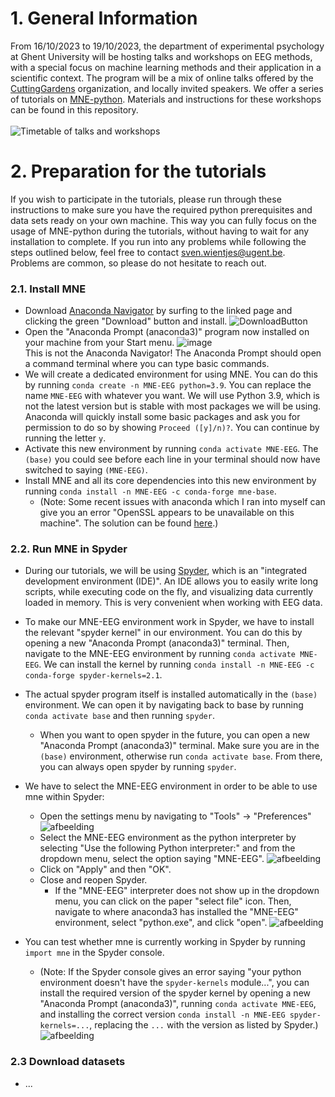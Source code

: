 # 1. General Information
From 16/10/2023 to 19/10/2023, the department of experimental psychology at Ghent University will be hosting talks and workshops on EEG methods, with a special focus on machine learning methods and their application in a scientific context. The program will be a mix of online talks offered by the [CuttingGardens](https://cuttinggardens2023.org/) organization, and locally invited speakers. We offer a series of tutorials on [MNE-python](https://mne.tools/stable/index.html). Materials and instructions for these workshops can be found in this repository.</br> 
</br> 
![Timetable of talks and workshops](https://cuttinggardens2023.org/wp-content/uploads/2023/09/Ghent-timetable-3.png)

# 2. Preparation for the tutorials
If you wish to participate in the tutorials, please run through these instructions to make sure you have the required python prerequisites and data sets ready on your own machine. This way you can fully focus on the usage of MNE-python during the tutorials, without having to wait for any installation to complete. If you run into any problems while following the steps outlined below, feel free to contact sven.wientjes@ugent.be. Problems are common, so please do not hesitate to reach out.

### 2.1. Install MNE
- Download [Anaconda Navigator](https://www.anaconda.com/download) by surfing to the linked page and clicking the green "Download" button and install. ![DownloadButton](https://github.com/eeg-ugent/Ghent_CuttingGardens2023/assets/36112808/af304350-d4ea-47a2-9e0f-456617e67c92)
- Open the "Anaconda Prompt (anaconda3)" program now installed on your machine from your Start menu. 
![image](https://github.com/eeg-ugent/Ghent_CuttingGardens2023/assets/43963848/2af2b920-d71e-46ad-a119-f7a2730f14a6) </br>
This is not the Anaconda Navigator! The Anaconda Prompt should open a command terminal where you can type basic commands.
- We will create a dedicated environment for using MNE. You can do this by running `conda create -n MNE-EEG python=3.9`. You can replace the name `MNE-EEG` with whatever you want. We will use Python 3.9, which is not the latest version but is stable with most packages we will be using. Anaconda will quickly install some basic packages and ask you for permission to do so by showing `Proceed ([y]/n)?`. You can continue by running the letter `y`.
- Activate this new environment by running `conda activate MNE-EEG`. The `(base)` you could see before each line in your terminal should now have switched to saying `(MNE-EEG)`. 
- Install MNE and all its core dependencies into this new environment by running `conda install -n MNE-EEG -c conda-forge mne-base`.
  - (Note: Some recent issues with anaconda which I ran into myself can give you an error "OpenSSL appears to be unavailable on this machine". The solution can be found [here](https://github.com/conda/conda/issues/11795#issuecomment-1680167888).)

### 2.2. Run MNE in Spyder
- During our tutorials, we will be using [Spyder](https://www.spyder-ide.org/), which is an "integrated development environment (IDE)". An IDE allows you to easily write long scripts, while executing code on the fly, and visualizing data currently loaded in memory. This is very convenient when working with EEG data.
- To make our MNE-EEG environment work in Spyder, we have to install the relevant "spyder kernel" in our environment. You can do this by opening a new "Anaconda Prompt (anaconda3)" terminal. Then, navigate to the MNE-EEG environment by running `conda activate MNE-EEG`. We can install the kernel by running `conda install -n MNE-EEG -c conda-forge spyder-kernels=2.1`.
- The actual spyder program itself is installed automatically in the `(base)` environment. We can open it by navigating back to base by running `conda activate base` and then running `spyder`.
  - When you want to open spyder in the future, you can open a new "Anaconda Prompt (anaconda3)" terminal. Make sure you are in the `(base)` environment, otherwise run `conda activate base`. From there, you can always open spyder by running `spyder`.
- We have to select the MNE-EEG environment in order to be able to use mne within Spyder:
  - Open the settings menu by navigating to "Tools" -> "Preferences" ![afbeelding](https://github.com/eeg-ugent/Ghent_CuttingGardens2023/assets/36112808/1a9926f3-9b9b-4ced-a783-463d14b91519)
  - Select the MNE-EEG environment as the python interpreter by selecting "Use the following Python interpreter:" and from the dropdown menu, select the option saying "MNE-EEG". ![afbeelding](https://github.com/eeg-ugent/Ghent_CuttingGardens2023/assets/36112808/5226f8c1-d702-43f9-8738-a9569e29f7de)
  - Click on "Apply" and then "OK".
  - Close and reopen Spyder.
    - If the "MNE-EEG" interpreter does not show up in the dropdown menu, you can click on the paper "select file" icon. Then, navigate to where anaconda3 has installed the "MNE-EEG" environment, select "python.exe", and click "open". ![afbeelding](https://github.com/eeg-ugent/Ghent_CuttingGardens2023/assets/36112808/11ac2eea-e7b0-4462-ab5d-7038063a9abc)

- You can test whether mne is currently working in Spyder by running `import mne` in the Spyder console.
  - (Note: If the Spyder console gives an error saying "your python environment doesn't have the `spyder-kernels` module...", you can install the required version of the spyder kernel by opening a new "Anaconda Prompt (anaconda3)", running `conda activate MNE-EEG`, and installing the correct version `conda install -n MNE-EEG spyder-kernels=...`, replacing the `...` with the version as listed by Spyder.) ![afbeelding](https://github.com/eeg-ugent/Ghent_CuttingGardens2023/assets/36112808/0b3efcff-a78a-4bf7-af11-4786025f69c2)

### 2.3 Download datasets
- ...


